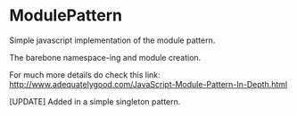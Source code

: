 # ModulePattern
Simple javascript implementation of the module pattern.

The barebone namespace-ing and module creation.

For much more details do check this link: 
http://www.adequatelygood.com/JavaScript-Module-Pattern-In-Depth.html

[UPDATE]
Added in a simple singleton pattern. 
